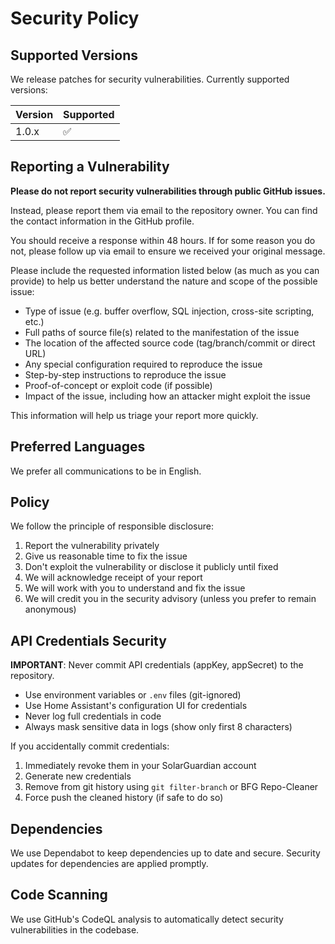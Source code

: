 # Security Policy

## Supported Versions

We release patches for security vulnerabilities. Currently supported versions:

| Version | Supported          |
| ------- | ------------------ |
| 1.0.x   | :white_check_mark: |

## Reporting a Vulnerability

**Please do not report security vulnerabilities through public GitHub issues.**

Instead, please report them via email to the repository owner. You can find the contact information in the GitHub profile.

You should receive a response within 48 hours. If for some reason you do not, please follow up via email to ensure we received your original message.

Please include the requested information listed below (as much as you can provide) to help us better understand the nature and scope of the possible issue:

* Type of issue (e.g. buffer overflow, SQL injection, cross-site scripting, etc.)
* Full paths of source file(s) related to the manifestation of the issue
* The location of the affected source code (tag/branch/commit or direct URL)
* Any special configuration required to reproduce the issue
* Step-by-step instructions to reproduce the issue
* Proof-of-concept or exploit code (if possible)
* Impact of the issue, including how an attacker might exploit the issue

This information will help us triage your report more quickly.

## Preferred Languages

We prefer all communications to be in English.

## Policy

We follow the principle of responsible disclosure:

1. Report the vulnerability privately
2. Give us reasonable time to fix the issue
3. Don't exploit the vulnerability or disclose it publicly until fixed
4. We will acknowledge receipt of your report
5. We will work with you to understand and fix the issue
6. We will credit you in the security advisory (unless you prefer to remain anonymous)

## API Credentials Security

**IMPORTANT**: Never commit API credentials (appKey, appSecret) to the repository.

* Use environment variables or `.env` files (git-ignored)
* Use Home Assistant's configuration UI for credentials
* Never log full credentials in code
* Always mask sensitive data in logs (show only first 8 characters)

If you accidentally commit credentials:

1. Immediately revoke them in your SolarGuardian account
2. Generate new credentials
3. Remove from git history using `git filter-branch` or BFG Repo-Cleaner
4. Force push the cleaned history (if safe to do so)

## Dependencies

We use Dependabot to keep dependencies up to date and secure. Security updates for dependencies are applied promptly.

## Code Scanning

We use GitHub's CodeQL analysis to automatically detect security vulnerabilities in the codebase.
